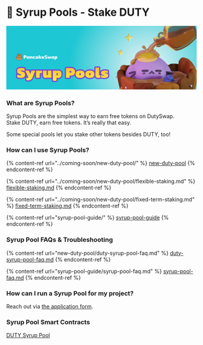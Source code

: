 # 🍯 Syrup Pools - Stake DUTY

![](../../.gitbook/assets/syrup-poos-header.png)

### **What are Syrup Pools?**

Syrup Pools are the simplest way to earn free tokens on DutySwap.\
Stake DUTY, earn free tokens. It’s really that easy.

Some special pools let you stake other tokens besides DUTY, too!

### **How can I use Syrup Pools?**

{% content-ref url="../coming-soon/new-duty-pool/" %}
[new-duty-pool](../coming-soon/new-duty-pool/)
{% endcontent-ref %}

{% content-ref url="../coming-soon/new-duty-pool/flexible-staking.md" %}
[flexible-staking.md](../coming-soon/new-duty-pool/flexible-staking.md)
{% endcontent-ref %}

{% content-ref url="../coming-soon/new-duty-pool/fixed-term-staking.md" %}
[fixed-term-staking.md](../coming-soon/new-duty-pool/fixed-term-staking.md)
{% endcontent-ref %}

{% content-ref url="syrup-pool-guide/" %}
[syrup-pool-guide](syrup-pool-guide/)
{% endcontent-ref %}

### Syrup Pool FAQs & Troubleshooting

{% content-ref url="new-duty-pool/duty-syrup-pool-faq.md" %}
[duty-syrup-pool-faq.md](new-duty-pool/duty-syrup-pool-faq.md)
{% endcontent-ref %}

{% content-ref url="syrup-pool-guide/syrup-pool-faq.md" %}
[syrup-pool-faq.md](syrup-pool-guide/syrup-pool-faq.md)
{% endcontent-ref %}

### **How can I run a Syrup Pool for my project?**

Reach out via [the application form](https://docs.duty.exchange/contact-us/business-partnerships).

### Syrup Pool Smart Contracts <a href="#docs-internal-guid-c4c16237-7fff-3c33-3a56-18ccd8853f86" id="docs-internal-guid-c4c16237-7fff-3c33-3a56-18ccd8853f86"></a>

[DUTY Syrup Pool](../../code/smart-contracts/fixed-term-staking-duty-pool.md)

### &#x20;<a href="#docs-internal-guid-c4c16237-7fff-3c33-3a56-18ccd8853f86" id="docs-internal-guid-c4c16237-7fff-3c33-3a56-18ccd8853f86"></a>



